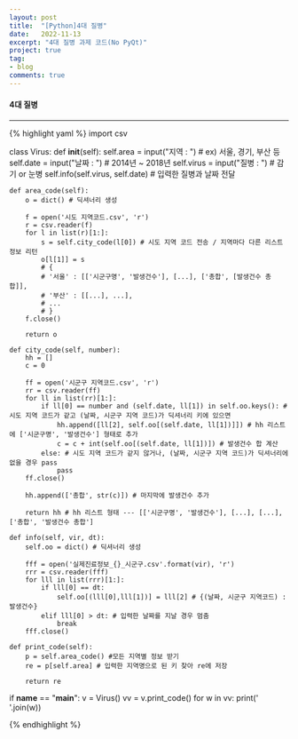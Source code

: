 ```yaml
---
layout: post
title:  "[Python]4대 질병"
date:   2022-11-13
excerpt: "4대 질병 과제 코드(No PyQt)"
project: true
tag:
- blog
comments: true
---
```


#### 4대 질병
---
{% highlight yaml %}
import csv

class Virus:
    def __init__(self):
        self.area = input("지역 : ") # ex) 서울, 경기, 부산 등
        self.date = input("날짜 : ")  # 2014년 ~ 2018년
        self.virus = input("질병 : ")  # 감기 or 눈병
        self.info(self.virus, self.date) # 입력한 질병과 날짜 전달

    def area_code(self):
        o = dict() # 딕셔너리 생성

        f = open('시도 지역코드.csv', 'r')
        r = csv.reader(f)
        for l in list(r)[1:]:
            s = self.city_code(l[0]) # 시도 지역 코드 전송 / 지역마다 다른 리스트 정보 리턴
            o[l[1]] = s
            # {
            # '서울' : [['시군구명', '발생건수'], [...], ['총합', [발생건수 총합]],
            # '부산' : [[...], ...],
            # ...
            # }
        f.close()

        return o

    def city_code(self, number):
        hh = []
        c = 0

        ff = open('시군구 지역코드.csv', 'r')
        rr = csv.reader(ff)
        for ll in list(rr)[1:]:
            if ll[0] == number and (self.date, ll[1]) in self.oo.keys(): # 시도 지역 코드가 같고 (날짜, 시군구 지역 코드)가 딕셔너리 키에 있으면
                hh.append([ll[2], self.oo[(self.date, ll[1])]]) # hh 리스트에 ['시군구명', '발생건수'] 형태로 추가
                c = c + int(self.oo[(self.date, ll[1])]) # 발생건수 합 계산
            else: # 시도 지역 코드가 같지 않거나, (날짜, 시군구 지역 코드)가 딕셔너리에 없을 경우 pass
                pass
        ff.close()

        hh.append(['총합', str(c)]) # 마지막에 발생건수 추가

        return hh # hh 리스트 형태 --- [['시군구명', '발생건수'], [...], [...], ['총합', '발생건수 총합']

    def info(self, vir, dt):
        self.oo = dict() # 딕셔너리 생성

        fff = open('실제진료정보_{}_시군구.csv'.format(vir), 'r')
        rrr = csv.reader(fff)
        for lll in list(rrr)[1:]:
            if lll[0] == dt:
                self.oo[(lll[0],lll[1])] = lll[2] # {(날짜, 시군구 지역코드) : 발생건수}
            elif lll[0] > dt: # 입력한 날짜를 지날 경우 멈춤
                break
        fff.close()

    def print_code(self):
        p = self.area_code() #모든 지역별 정보 받기
        re = p[self.area] # 입력한 지역명으로 된 키 찾아 re에 저장
    
        return re

if __name__ == "__main__":
    v = Virus()
    vv = v.print_code()
    for w in vv:
        print(' '.join(w))

{% endhighlight %}
